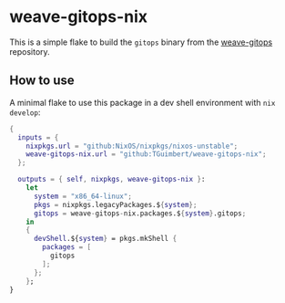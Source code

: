 # weave-gitops-nix

This is a simple flake to build the `gitops` binary from the
[weave-gitops](https://github.com/weaveworks/weave-gitops) repository.

## How to use

A minimal flake to use this package in a dev shell environment with `nix develop`:

```nix
{
  inputs = {
    nixpkgs.url = "github:NixOS/nixpkgs/nixos-unstable";
    weave-gitops-nix.url = "github:TGuimbert/weave-gitops-nix";
  };

  outputs = { self, nixpkgs, weave-gitops-nix }:
    let
      system = "x86_64-linux";
      pkgs = nixpkgs.legacyPackages.${system};
      gitops = weave-gitops-nix.packages.${system}.gitops;
    in
    {
      devShell.${system} = pkgs.mkShell {
        packages = [
          gitops
        ];
      };
    };
}
```
